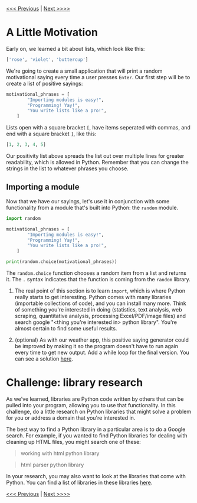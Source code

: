 [<<< Previous](09-google.md) |  [Next >>>>](11-introspection.md)

# A Little Motivation

Early on, we learned a bit about lists, which look like this:

```python
['rose', 'violet', 'buttercup']
```

We're going to create a small application that will print a random motivational saying every time a user presses `Enter`. Our first step will be to create a list of positive sayings:

```python
motivational_phrases = [
        "Importing modules is easy!",
        "Programming! Yay!",
        "You write lists like a pro!",
    ]
```

Lists open with a square bracket `[`, have items seperated with commas, and end with a square bracket `]`, like this:

```python
[1, 2, 3, 4, 5]
```

Our positivity list above spreads the list out over multiple lines for greater readability, which is allowed in Python. Remember that you can change the strings in the list to whatever phrases you choose.

## Importing a module

Now that we have our sayings, let's use it in conjunction with some functionality from a module that's built into Python: the `random` module.

```python
import random

motivational_phrases = [
        "Importing modules is easy!",
        "Programming! Yay!",
        "You write lists like a pro!",
    ]

print(random.choice(motivational_phrases))
```

The `random.choice` function chooses a random item from a list and returns it. The `.` syntax indicates that the function is coming from the `random` library.

1. The real point of this section is to learn `import`, which is where Python really starts to get interesting. Python comes with many libraries (importable collections of code), and you can install many more. Think of something you're interested in doing (statistics, text analysis, web scraping, quantitative analysis, processing Excel/PDF/image files) and search google "\<thing you're interested in> python library". You're almost certain to find some useful results.

2. (optional) As with our weather app, this positive saying generator could be improved by making it so the program doesn't have to run again every time to get new output. Add a while loop for the final version. You can see a solution [here](solutions/motivation.md).

# Challenge: library research

As we've learned, libraries are Python code written by others that can be pulled into your program, allowing you to use that functionality. In this challenge, do a little research on Python libraries that might solve a problem for you or address a domain that you're interested in.

The best way to find a Python library in a particular area is to do a Google search. For example, if you wanted to find Python libraries for dealing with cleaning up HTML files, you might search one of these:

> working with html python library
  
> html parser python library

In your research, you may also want to look at the libraries that come with Python. You can find a list of libraries in these libraries [here](https://docs.python.org/3/py-modindex.html).

[<<< Previous](09-google.md) |  [Next >>>>](11-introspection.md)
